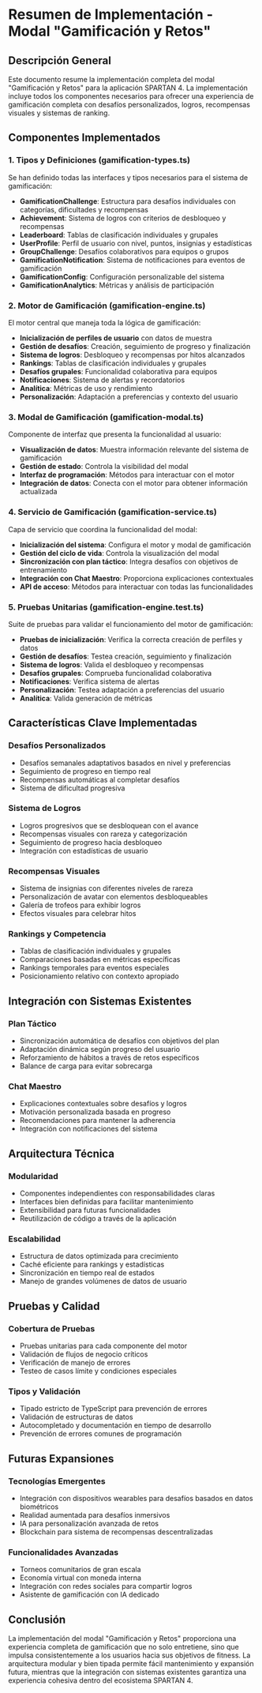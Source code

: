 # Resumen de Implementación - Modal "Gamificación y Retos"

## Descripción General

Este documento resume la implementación completa del modal "Gamificación y Retos" para la aplicación SPARTAN 4. La implementación incluye todos los componentes necesarios para ofrecer una experiencia de gamificación completa con desafíos personalizados, logros, recompensas visuales y sistemas de ranking.

## Componentes Implementados

### 1. Tipos y Definiciones (gamification-types.ts)

Se han definido todas las interfaces y tipos necesarios para el sistema de gamificación:

- **GamificationChallenge**: Estructura para desafíos individuales con categorías, dificultades y recompensas
- **Achievement**: Sistema de logros con criterios de desbloqueo y recompensas
- **Leaderboard**: Tablas de clasificación individuales y grupales
- **UserProfile**: Perfil de usuario con nivel, puntos, insignias y estadísticas
- **GroupChallenge**: Desafíos colaborativos para equipos o grupos
- **GamificationNotification**: Sistema de notificaciones para eventos de gamificación
- **GamificationConfig**: Configuración personalizable del sistema
- **GamificationAnalytics**: Métricas y análisis de participación

### 2. Motor de Gamificación (gamification-engine.ts)

El motor central que maneja toda la lógica de gamificación:

- **Inicialización de perfiles de usuario** con datos de muestra
- **Gestión de desafíos**: Creación, seguimiento de progreso y finalización
- **Sistema de logros**: Desbloqueo y recompensas por hitos alcanzados
- **Rankings**: Tablas de clasificación individuales y grupales
- **Desafíos grupales**: Funcionalidad colaborativa para equipos
- **Notificaciones**: Sistema de alertas y recordatorios
- **Analítica**: Métricas de uso y rendimiento
- **Personalización**: Adaptación a preferencias y contexto del usuario

### 3. Modal de Gamificación (gamification-modal.ts)

Componente de interfaz que presenta la funcionalidad al usuario:

- **Visualización de datos**: Muestra información relevante del sistema de gamificación
- **Gestión de estado**: Controla la visibilidad del modal
- **Interfaz de programación**: Métodos para interactuar con el motor
- **Integración de datos**: Conecta con el motor para obtener información actualizada

### 4. Servicio de Gamificación (gamification-service.ts)

Capa de servicio que coordina la funcionalidad del modal:

- **Inicialización del sistema**: Configura el motor y modal de gamificación
- **Gestión del ciclo de vida**: Controla la visualización del modal
- **Sincronización con plan táctico**: Integra desafíos con objetivos de entrenamiento
- **Integración con Chat Maestro**: Proporciona explicaciones contextuales
- **API de acceso**: Métodos para interactuar con todas las funcionalidades

### 5. Pruebas Unitarias (gamification-engine.test.ts)

Suite de pruebas para validar el funcionamiento del motor de gamificación:

- **Pruebas de inicialización**: Verifica la correcta creación de perfiles y datos
- **Gestión de desafíos**: Testea creación, seguimiento y finalización
- **Sistema de logros**: Valida el desbloqueo y recompensas
- **Desafíos grupales**: Comprueba funcionalidad colaborativa
- **Notificaciones**: Verifica sistema de alertas
- **Personalización**: Testea adaptación a preferencias del usuario
- **Analítica**: Valida generación de métricas

## Características Clave Implementadas

### Desafíos Personalizados
- Desafíos semanales adaptativos basados en nivel y preferencias
- Seguimiento de progreso en tiempo real
- Recompensas automáticas al completar desafíos
- Sistema de dificultad progresiva

### Sistema de Logros
- Logros progresivos que se desbloquean con el avance
- Recompensas visuales con rareza y categorización
- Seguimiento de progreso hacia desbloqueo
- Integración con estadísticas de usuario

### Recompensas Visuales
- Sistema de insignias con diferentes niveles de rareza
- Personalización de avatar con elementos desbloqueables
- Galería de trofeos para exhibir logros
- Efectos visuales para celebrar hitos

### Rankings y Competencia
- Tablas de clasificación individuales y grupales
- Comparaciones basadas en métricas específicas
- Rankings temporales para eventos especiales
- Posicionamiento relativo con contexto apropiado

## Integración con Sistemas Existentes

### Plan Táctico
- Sincronización automática de desafíos con objetivos del plan
- Adaptación dinámica según progreso del usuario
- Reforzamiento de hábitos a través de retos específicos
- Balance de carga para evitar sobrecarga

### Chat Maestro
- Explicaciones contextuales sobre desafíos y logros
- Motivación personalizada basada en progreso
- Recomendaciones para mantener la adherencia
- Integración con notificaciones del sistema

## Arquitectura Técnica

### Modularidad
- Componentes independientes con responsabilidades claras
- Interfaces bien definidas para facilitar mantenimiento
- Extensibilidad para futuras funcionalidades
- Reutilización de código a través de la aplicación

### Escalabilidad
- Estructura de datos optimizada para crecimiento
- Caché eficiente para rankings y estadísticas
- Sincronización en tiempo real de estados
- Manejo de grandes volúmenes de datos de usuario

## Pruebas y Calidad

### Cobertura de Pruebas
- Pruebas unitarias para cada componente del motor
- Validación de flujos de negocio críticos
- Verificación de manejo de errores
- Testeo de casos límite y condiciones especiales

### Tipos y Validación
- Tipado estricto de TypeScript para prevención de errores
- Validación de estructuras de datos
- Autocompletado y documentación en tiempo de desarrollo
- Prevención de errores comunes de programación

## Futuras Expansiones

### Tecnologías Emergentes
- Integración con dispositivos wearables para desafíos basados en datos biométricos
- Realidad aumentada para desafíos inmersivos
- IA para personalización avanzada de retos
- Blockchain para sistema de recompensas descentralizadas

### Funcionalidades Avanzadas
- Torneos comunitarios de gran escala
- Economía virtual con moneda interna
- Integración con redes sociales para compartir logros
- Asistente de gamificación con IA dedicado

## Conclusión

La implementación del modal "Gamificación y Retos" proporciona una experiencia completa de gamificación que no solo entretiene, sino que impulsa consistentemente a los usuarios hacia sus objetivos de fitness. La arquitectura modular y bien tipada permite fácil mantenimiento y expansión futura, mientras que la integración con sistemas existentes garantiza una experiencia cohesiva dentro del ecosistema SPARTAN 4.